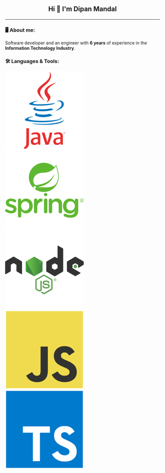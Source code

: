 ## <p align="center">Hi 👋 I'm Dipan Mandal</p>

---

### 🖥 About me:

Software developer and an engineer with **6 years** of experience in the **Information Technology Industry**.

### 🛠 Languages & Tools:

![image](https://github.com/devicons/devicon/blob/master/icons/java/java-original-wordmark.svg)
![image](https://github.com/devicons/devicon/blob/master/icons/spring/spring-original-wordmark.svg)
![image](https://github.com/devicons/devicon/blob/master/icons/nodejs/nodejs-original-wordmark.svg)
![image](https://github.com/devicons/devicon/blob/master/icons/javascript/javascript-original.svg)
![image](https://github.com/devicons/devicon/blob/master/icons/typescript/typescript-original.svg)

<!--
**dipan/dipan** is a ✨ _special_ ✨ repository because its `README.md` (this file) appears on your GitHub profile.

Here are some ideas to get you started:

- 🔭 I’m currently working on ...
- 🌱 I’m currently learning ...
- 👯 I’m looking to collaborate on ...
- 🤔 I’m looking for help with ...
- 💬 Ask me about ...
- 📫 How to reach me: ...
- 😄 Pronouns: ...
- ⚡ Fun fact: ...
-->
